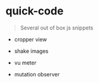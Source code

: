 # quick-code

> Several out of box js snippets

* cropper view

* shake images

* vu meter

* mutation observer